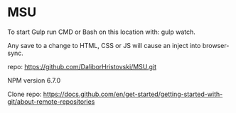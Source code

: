# MSU


To start Gulp run CMD or Bash on this location with:
gulp watch.

Any save to a change to HTML, CSS or JS will cause an inject into browser-sync.

repo:
 https://github.com/DaliborHristovski/MSU.git

NPM version 6.7.0

Clone repo:
https://docs.github.com/en/get-started/getting-started-with-git/about-remote-repositories


